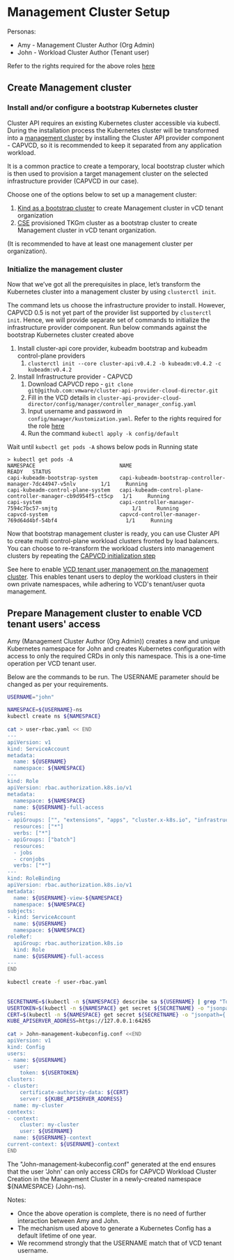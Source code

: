 # Management Cluster Setup

Personas:
* Amy - Management Cluster Author (Org Admin)
* John - Workload Cluster Author (Tenant user)

Refer to the rights required for the above roles [here](VCD_SETUP.md#user_role)

## Create Management cluster

### Install and/or configure a bootstrap Kubernetes cluster

Cluster API requires an existing Kubernetes cluster accessible via kubectl. During the installation
process the Kubernetes cluster will be transformed into a [management cluster](https://cluster-api.sigs.k8s.io/reference/glossary.html#management-cluster)
by installing the Cluster API provider component - CAPVCD, so it is recommended to keep it separated from any application workload.

It is a common practice to create a temporary, local bootstrap cluster which is then used to provision a
target management cluster on the selected infrastructure provider (CAPVCD in our case).

Choose one of the options below to set up a management cluster:

1. [Kind as a bootstrap cluster](https://cluster-api.sigs.k8s.io/user/quick-start.html#install-andor-configure-a-kubernetes-cluster)
   to create Management cluster in vCD tenant organization
2. [CSE](https://github.com/vmware/container-service-extension) provisioned TKGm cluster as a bootstrap cluster to create Management cluster in vCD tenant organization.

(It is recommended to have at least one management cluster per organization).

<a name="management_cluster_init"></a>
### Initialize the management cluster
Now that we’ve got all the prerequisites in place, let’s transform the Kubernetes cluster into
a management cluster by using `clusterctl init`.

The command lets us choose the infrastructure provider to install. However, CAPVCD 0.5 is not yet part of the provider list
supported by `clusterctl init`. Hence, we will provide separate set of commands to initialize the infrastructure provider component.
Run below commands against the bootstrap Kubernetes cluster created above

1. Install cluster-api core provider, kubeadm bootstrap and kubeadm control-plane providers
    1. `clusterctl init --core cluster-api:v0.4.2 -b kubeadm:v0.4.2 -c kubeadm:v0.4.2`
2. Install Infrastructure provider - CAPVCD
    1. Download CAPVCD repo - `git clone git@github.com:vmware/cluster-api-provider-cloud-director.git`
    2. Fill in the VCD details in `cluster-api-provider-cloud-director/config/manager/controller_manager_config.yaml`
    3. Input username and password in `config/manager/kustomization.yaml`. Refer to the rights required for the role [here](VCD_SETUP.md)
    4. Run the command `kubectl apply -k config/default`

Wait until `kubectl get pods -A` shows below pods in Running state
```
> kubectl get pods -A
NAMESPACE                           NAME                                                            READY   STATUS 
capi-kubeadm-bootstrap-system       capi-kubeadm-bootstrap-controller-manager-7dc44947-v5nlv        1/1     Running 
capi-kubeadm-control-plane-system   capi-kubeadm-control-plane-controller-manager-cb9d954f5-ct5cp   1/1     Running
capi-system                         capi-controller-manager-7594c7bc57-smjtg                        1/1     Running 
capvcd-system                       capvcd-controller-manager-769d64d4bf-54bf4                      1/1     Running
```  
Now that bootstrap management cluster is ready, you can use Cluster API to create multi control-plane workload clusters fronted by
load balancers. You can choose to re-transform the workload clusters into management clusters by repeating the
[CAPVCD initialization step](#management_cluster_init)

See here to enable [VCD tenant user management on the management cluster](WORKLOAD_CLUSTER.md). This enables tenant users to deploy the
workload clusters in their own private namespaces, while adhering to VCD's  tenant/user quota management.

<a name="tenant_user_management"></a>
## Prepare Management cluster to enable VCD tenant users' access

Amy (Management Cluster Author (Org Admin)) creates a new and unique Kubernetes namespace for John and creates Kubernetes configuration with access to only the
required CRDs in only this namespace. This is a one-time operation per VCD tenant user.

Below are the commands to be run. The USERNAME parameter should be changed as per your requirements.

```sh
USERNAME="john"
 
NAMESPACE=${USERNAME}-ns
kubectl create ns ${NAMESPACE}
 
cat > user-rbac.yaml << END
---
apiVersion: v1
kind: ServiceAccount
metadata:
  name: ${USERNAME}
  namespace: ${NAMESPACE}
---
kind: Role
apiVersion: rbac.authorization.k8s.io/v1
metadata:
  namespace: ${NAMESPACE}
  name: ${USERNAME}-full-access
rules:
- apiGroups: ["", "extensions", "apps", "cluster.x-k8s.io", "infrastructure.cluster.x-k8s.io", "bootstrap.cluster.x-k8s.io", "controlplane.cluster.x-k8s.io", "apiextensions.k8s.io"]
  resources: ["*"]
  verbs: ["*"]
- apiGroups: ["batch"]
  resources:
  - jobs
  - cronjobs
  verbs: ["*"]
---
kind: RoleBinding
apiVersion: rbac.authorization.k8s.io/v1
metadata:
  name: ${USERNAME}-view-${NAMESPACE}
  namespace: ${NAMESPACE}
subjects:
- kind: ServiceAccount
  name: ${USERNAME}
  namespace: ${NAMESPACE}
roleRef:
  apiGroup: rbac.authorization.k8s.io
  kind: Role
  name: ${USERNAME}-full-access
---
END
 
kubectl create -f user-rbac.yaml
 
 
SECRETNAME=$(kubectl -n ${NAMESPACE} describe sa ${USERNAME} | grep "Tokens" | cut -f2 -d: | tr -d " ")
USERTOKEN=$(kubectl -n ${NAMESPACE} get secret ${SECRETNAME} -o "jsonpath={.data.token}" | base64 -d)
CERT=$(kubectl -n ${NAMESPACE} get secret ${SECRETNAME} -o "jsonpath={.data['ca\.crt']}")
KUBE_APISERVER_ADDRESS=https://127.0.0.1:64265
 
cat > John-management-kubeconfig.conf <<END
apiVersion: v1
kind: Config
users:
- name: ${USERNAME}
  user:
    token: ${USERTOKEN}
clusters:
- cluster:
    certificate-authority-data: ${CERT}
    server: ${KUBE_APISERVER_ADDRESS}
  name: my-cluster
contexts:
- context:
    cluster: my-cluster
    user: ${USERNAME}
  name: ${USERNAME}-context
current-context: ${USERNAME}-context
END
```
The "John-management-kubeconfig.conf" generated at the end ensures that the user 'John' can only access CRDs for
CAPVCD Workload Cluster Creation in the Management Cluster in a newly-created namespace ${NAMESPACE} (John-ns).

Notes:
* Once the above operation is complete, there is no need of further interaction between Amy and John.
* The mechanism used above to generate a Kubernetes Config has a default lifetime of one year.
* We recommend strongly that the USERNAME match that of VCD tenant username.
